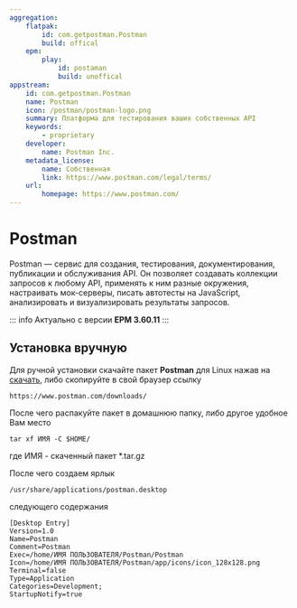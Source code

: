```yaml
---
aggregation:
    flatpak: 
        id: com.getpostman.Postman
        build: offical
    epm:
        play:
            id: postaman
            build: unoffical
appstream:
    id: com.getpostman.Postman
    name: Postman
    icon: /postman/postman-logo.png
    summary: Платформа для тестирования ваших собственных API
    keywords:
        - proprietary
    developer:
        name: Postman Inc.
    metadata_license:
        name: Собственная
        link: https://www.postman.com/legal/terms/
    url:
        homepage: https://www.postman.com/
---
```


# Postman

Postman — сервис для создания, тестирования, документирования, публикации и обслуживания API. Он позволяет создавать коллекции запросов к любому API, применять к ним разные окружения, настраивать мок-серверы, писать автотесты на JavaScript, анализировать и визуализировать результаты запросов.

<!--@include: @apps/_parts/install/content-epm-play.md-->

::: info
Актуально с версии **EPM 3.60.11**
:::

<!--@include: @apps/_parts/install/content-flatpak.md-->

## Установка вручную

Для ручной установки скачайте пакет **Postman** для Linux нажав на [скачать](https://www.postman.com/downloads/), либо скопируйте в свой браузер ссылку
```
https://www.postman.com/downloads/
```
После чего распакуйте пакет в домашнюю папку, либо другое удобное Вам место

``` shell
tar xf ИМЯ -C $HOME/
```
где ИМЯ - скаченный пакет *.tar.gz

После чего создаем ярлык

```
/usr/share/applications/postman.desktop
```

следующего содержания

```
[Desktop Entry]
Version=1.0
Name=Postman
Comment=Postman
Exec=/home/ИМЯ ПОЛЬЗОВАТЕЛЯ/Postman/Postman
Icon=/home/ИМЯ ПОЛЬЗОВАТЕЛЯ/Postman/app/icons/icon_128x128.png
Terminal=false
Type=Application
Categories=Development;
StartupNotify=true
```